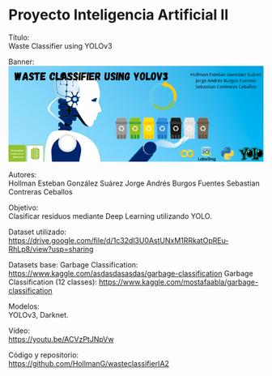 # Proyecto Inteligencia Artificial II

Título: <br>
Waste Classifier using YOLOv3

Banner: <br>
![](https://github.com/HollmanG/wasteclassifierIA2/blob/main/Banner/Banner.png)

Autores: <br>
Hollman Esteban González Suárez
Jorge Andrés Burgos Fuentes
Sebastian Contreras Ceballos

Objetivo: <br>
Clasificar residuos mediante Deep Learning utilizando YOLO.

Dataset utilizado: <br>
https://drive.google.com/file/d/1c32dl3U0AstUNxM1RRkatOpREu-RhLp8/view?usp=sharing

Datasets base:
Garbage Classification:
https://www.kaggle.com/asdasdasasdas/garbage-classification
Garbage Classification (12 classes):
https://www.kaggle.com/mostafaabla/garbage-classification

Modelos: <br>
YOLOv3, Darknet.

Vídeo: <br>
https://youtu.be/ACVzPtJNpVw

Código y repositorio: <br>
https://github.com/HollmanG/wasteclassifierIA2

